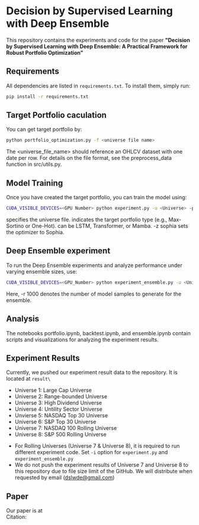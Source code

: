 # Decision by Supervised Learning with Deep Ensemble

This repository contains the experiments and code for the paper **"Decision by Supervised Learning with Deep Ensemble: A Practical Framework for Robust Portfolio Optimization"**

## Requirements
All dependencies are listed in `requirements.txt`. To install them, simply run:
```bash
pip install -r requirements.txt
```

## Target Portfolio caculation
You can get target portfolio by:

```bash
python portfolio_optimization.py -f <universe file name>
```
The <universe_file_name> should reference an OHLCV dataset with one date per row. For details on the file format, see the preprocess_data function in src/utils.py.


## Model Training
Once you have created the target portfolio, you can train the model using:

```bash
CUDA_VISIBLE_DEVICES=<GPU Number> python experiment.py -u <Universe> -p <Portfolo> -o <Model> -z sophia
```
<Universe> specifies the universe file.
<Portfolio> indicates the target portfolio type (e.g., Max-Sortino or One-Hot).
<Model> can be LSTM, Transformer, or Mamba.
-z sophia sets the optimizer to Sophia.


## Deep Ensemble experiment
To run the Deep Ensemble experiments and analyze performance under varying ensemble sizes, use:

```bash
CUDA_VISIBLE_DEVICES=<GPU_Number> python experiment_ensemble.py -u <Universe> -p <Portfolio> -o <Model> -z sophia -r 1000
```
Here, -r 1000 denotes the number of model samples to generate for the ensemble.


## Analysis
The notebooks portfolio.ipynb, backtest.ipynb, and ensemble.ipynb contain scripts and visualizations for analyzing the experiment results.


## Experiment Results
Currently, we pushed our experiment result data to the repository. It is located at `result\`
- Universe 1: Large Cap Universe
- Universe 2: Range-bounded Universe
- Universe 3: High Dividend Universe
- Universe 4: Untility Sector Universe
- Unvierse 5: NASDAQ Top 30 Universe
- Universe 6: S&P Top 30 Universe
- Universe 7: NASDAQ 100 Rolling Universe
- Universe 8: S&P 500 Rolling Universe
* For Rolling Universes (Universe 7 & Universe 8), it is required to run different experiment code. Set `-i` option for `experiment.py` and `experiment_ensemble.py`
* We do not push the experiment results of Universe 7 and Universe 8 to this repository due to file size limit of the GitHub. We will distribute when requested by email (<dslwde@gmail.com>)

## Paper
Our paper is at <br>
Citation: <br>
```

```
